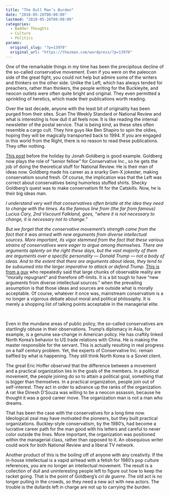 ```yaml
---
title: "The Dull Man’s Burden"
date: "2018-05-28T00:00:00"
lastmod: "2018-05-28T00:00:00"
categories:
  - Badder Thoughts
  - Culture
  - Politics
params:
  original_slug: "?p=13970"
  original_url: "https://thezman.com/wordpress/?p=13970"
---
```


One of the remarkable things in my time has been the precipitous decline
of the so-called conservative movement. Even if you were on the paleocon
side of the great fight, you could not help but admire some of the
writers and thinkers on the other side. Unlike the Left, which has
always tended for preachers, rather than thinkers, the people writing
for the Buckleyite, and neocon outlets were often quite bright and
original. They even permitted a sprinkling of heretics, which made their
publications worth reading.

Over the last decade, anyone with the least bit of originality has been
purged from their sites. Scan The Weekly Standard or National Review and
what is interesting is how dull it all feels now. It is like reading the
internal newsletter of the postal service. That is being kind, as these
sites often resemble a cargo cult. They hire guys like Ben Shapiro to
spin the oldies, hoping they will be magically transported back to 1994.
If you are engaged in this world from the Right, there is no reason to
read these publications. They offer nothing.

[This
post](https://www.nationalreview.com/2018/05/conservatives-must-argue-about-ideas-not-trump/)
before the holiday by Jonah Goldberg is good example. Goldberg now plays
the role of “senior fellow” for Conservative Inc., so he gets the job of
doing the theoretical stuff for National Review. He is their man of
ideas now. Goldberg made his career as a snarky Gen-X jokester, making
conservatism sound fresh. Of course, the implication was that the Left
was correct about conservatives being humorless stuffed shirts. Shecky
Goldberg’s quest was to make conservatism fit for the Catskills. Now, he
is their big ideas man.

*I understand very well that conservatives often bristle at the idea
they need to change with the times. As the famous line from (the far
from famous) Lucius Cary, 2nd Viscount Falkland, goes, “where it is not
necessary to change, it is necessary not to change.”*

*But we forget that the conservative movement’s strength came from the
fact that it was armed with new arguments from diverse intellectual
sources. More important, its vigor stemmed from the fact that these
various strains of conservatives were eager to argue among themselves.
There are arguments aplenty on the right these days, but the vast
majority of them are arguments over a specific personality — Donald
Trump — not a body of ideas. And to the extent that there are arguments
about ideas, they tend to be subsumed into the larger imperative to
attack or defend Trump.* [This is from a
guy](https://youtu.be/1JKfXy1k2UE?t=24m16s) who repeatedly said that
large chunks of observable reality are “morally repugnant” and therefore
off-limits. It is a bit tough to have “new arguments from diverse
intellectual sources.” when the prevailing assumption is that those
ideas and sources are outside what is morally acceptable. Of course,
whatever it once was, mainstream conservatism is a no longer a vigorous
debate about moral and political philosophy. It is merely a shopping
list of talking points acceptable in the managerial elite.

 

Even in the mundane areas of public policy, the so-called conservatives
are startlingly obtuse in their observations. Trump’s diplomacy in Asia,
for example, is a genuine sea-change in American policy. He has craftily
linked North Korea’s behavior to US trade relations with China. He is
making the master responsible for the servant. This is actually
resulting in real progress on a half century problem. Yet, the experts
of Conservative Inc. remain baffled by what is happening. They still
think North Korea is a Soviet client.

The great Eric Hoffer observed that the difference between a movement
and a practical organization lies in the goals of the members. In a
political movement, the people joining do so to attain a political goal,
something that is bigger than themselves. In a practical organization,
people join out of self-interest. They act in order to advance up the
ranks of the organization. A rat like Dinesh D’Souza was willing to be a
neocon assassin, because he thought it was a good career move. The
organization man is not a man who dreams.

That has been the case with the conservatives for a long time now.
Ideological zeal may have motivated the pioneers, but they built
practical organizations. Buckley-style conservatism, by the 1980’s, had
become a lucrative career path for the man good with his letters and
careful to never color outside the lines. More important, the
organization was positioned within the managerial class, rather than
opposed to it. An obsequious writer could work for both National Review
and a liberal TV network.

Another product of this is the boiling off of anyone with any
creativity. If the in-house intellectual is a vapid airhead with a
fetish for 1980’s pop culture references, you are no longer an
intellectual movement. The result is a collection of dull and
uninteresting people left to figure out how to keep the racket going.
That is the point of Goldberg’s *cri de guerre*. The old act is no
longer pulling in the crowds, so they need a new act with new actors.
The trouble is the dullards left in charge are not up to carrying the
burden.
